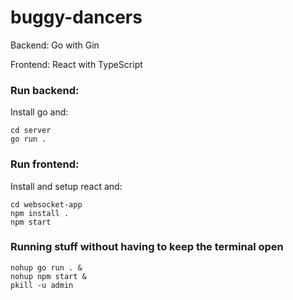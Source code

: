 # buggy-dancers

Backend: Go with Gin

Frontend: React with TypeScript

### Run backend:

Install go and:

```
cd server
go run .
```

### Run frontend:

Install and setup react and:

```
cd websocket-app
npm install .
npm start
```

### Running stuff without having to keep the terminal open

```
nohup go run . &
nohup npm start &
pkill -u admin
```
